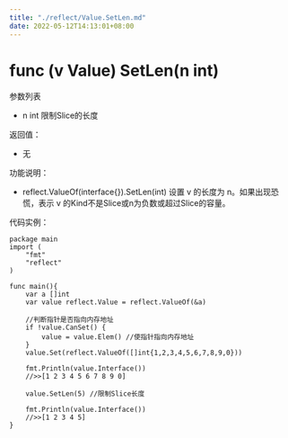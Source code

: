 ```yaml
---
title: "./reflect/Value.SetLen.md"
date: 2022-05-12T14:13:01+08:00
---
```

# func (v Value) SetLen(n int)

参数列表

- n int 限制Slice的长度

返回值：

- 无

功能说明：

- reflect.ValueOf(interface{}).SetLen(int) 设置 v 的长度为 n。如果出现恐慌，表示 v 的Kind不是Slice或n为负数或超过Slice的容量。

代码实例：
	
	package main
	import (
		"fmt"
		"reflect"
	)
	
	func main(){
		var a []int
		var value reflect.Value = reflect.ValueOf(&a)
		
		//判断指针是否指向内存地址
		if !value.CanSet() {
			value = value.Elem() //使指针指向内存地址
		}
		value.Set(reflect.ValueOf([]int{1,2,3,4,5,6,7,8,9,0}))
		
		fmt.Println(value.Interface())
		//>>[1 2 3 4 5 6 7 8 9 0]
		
		value.SetLen(5) //限制Slice长度
		
		fmt.Println(value.Interface())
		//>>[1 2 3 4 5]
	}
